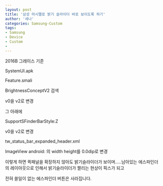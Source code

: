 ```yaml
---
layout: post
title: '삼성 마시멜로 밝기 슬라이더 바로 보이도록 하기'
author: '세나'
categories: Samsung-Custom
tags:
- Samsung
- Device
- Custom
-
---
```



<script> location.href='https://cafe.naver.com/develoid/696492' ; </script>

<p>2016B 그레이스 기준</p><p>SystemUI.apk</p><p>Feature.smali</p><p>BrightnessConceptV2 검색</p><p>v0을 v2로 변경</p><p>그 아래에</p><p>SupportSFinderBarStyle:Z</p><p>v0을 v2로 변경</p><p>tw_status_bar_expanded_header.xml</p><p>ImageView android: 의 width height를 0.0dip로 변경</p><p>이렇게 하면 퀵패널을 확장하지 않아도 밝기슬라이더가 보이며.....남아있는 에스파인더의 레이아웃으로 인해서 밝기슬라이더가 짤리는 현상이 픽스가 되고 </p><p>전혀 쓸일이 없는 에스파인더 버튼은 사라집니다.</p>
